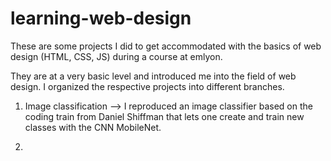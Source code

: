 # learning-web-design
These are some projects I did to get accommodated with the basics of web design (HTML, CSS, JS) during a course at emlyon.

They are at a very basic level and introduced me into the field of web design. I organized the respective projects into different branches.
1. Image classification
--> I reproduced an image classifier based on the coding train from Daniel Shiffman that lets one create and train new classes with the CNN MobileNet.

2. 
